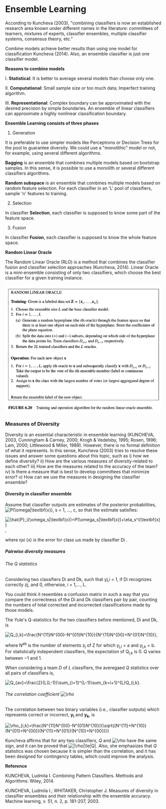 # Ensemble Learning

According to Kuncheva (2003), "combining classifiers is now an established research area known under different names in the literature: committees of learners, mixtures of experts, classifier ensembles, multiple classifier systems, consensus theory, etc."

Combine models achieve better results than using one model for classification Kuncheva (2014). Also, an ensemble classifier is just one classifier model.

**Reasons to combine models**

 I. **Statistical**: It is better to average several models than choose only one. 
 
 II. **Computational**: Small sample size or too much data; Imperfect training algorithm. 
 
 III. **Representational**: Complex boundary can be approximated with the desired precision by simple boundaries. An ensemble of linear classifiers can approximate a highly nonlinear classification boundary. 

**Ensemble Learning consists of three phases**

1. Generation

 It is preferable to use simpler models like Perceptrons or Decision Trees for the pool to guarantee diversity. We could use a "monolithic" model or not, for example, using several different algorithms. 
  
**Bagging** is an ensemble that combines multiple models based on bootstrap samples. In this sense, it is possible to use a monolith or several different classifiers algorithms. 

**Random subspace** is an ensemble that combines multiple models based on random feature selection. For each classifier in an 'L' pool of classifiers, sample 'n' features to training. 

2. Selection

In classifier **Selection**, each classifier is supposed to know some part of the feature space. 

3. Fusion

In classifier **Fusion**, each classifier is supposed to know the whole feature space. 



**Random Linear Oracle**

The Random Linear Oracle (RLO) is a method that combines the classifier fusion and classifier selection approaches (Kuncheva, 2014). Linear Oracle is a mini-ensemble consisting of only two classifiers, which choose the best classifier for a given training instance. 

![Kuncheva (2014)](/images/RLO.png)


### Measures of Diversity

Diversity is an essential characteristic in ensemble learning (KUNCHEVA, 2003, Cunningham & Carney, 2000; Krogh & Vedelsby, 1995; Rosen, 1996; Lam, 2000; Littlewood & Miller, 1989). However, there is no formal definition of what it represents. In this sense, Kuncheva (2003) tries to resolve these issues and answer some questions about this topic, such as i) how we define diversity? ii) How are the various measures of diversity-related to each other? iii) How are the measures related to the accuracy of the team? iv) Is there a measure that is best to develop committees that minimize error? v) How can we use the measures in designing the classifier ensemble?


#### Diversity in classifier ensemble 

Assume that classifier outputs are estimates of the posterior probabilities, ![P(\omega|\textbf{x})](https://latex.codecogs.com/gif.latex?P(\omega|\textbf{x})), s = 1, ..., c, so that the estimate satisfies:

![\hat{P}_i(\omega_s|\textbf{x})=P(\omega_s|\textbf{x})+\eta_s^i(\textbf{x})](https://latex.codecogs.com/gif.latex?\hat{P}_i(\omega_s|\textbf{x})=P(\omega_s|\textbf{x})+\eta_s^i(\textbf{x})),

where ηsi (x) is the error for class ωs made by classifier Di . 


##### Pairwise diversity measures

###### The Q statistics

Considering two classifiers Di and Dk, such that yj,i = 1, if Di recognizes correctly zj, and 0, otherwise, i = 1,..., L. 

You could think it resembles a confusion matrix in such a way that you compare the correctness of the Di and Dk classifiers pair by pair, counting the numbers of total corrected and incorrected classifications made by those models. 

The Yule's Q-statistics for the two classifiers before mentioned, Di and Dk, is

![Q_{i,k}=\frac{N^{11}N^{00}-N^{01}N^{10}}{N^{11}N^{00}+N^{01}N^{10}}](https://latex.codecogs.com/gif.latex?Q_{i,k}=\frac{N^{11}N^{00}-N^{01}N^{10}}{N^{11}N^{00}+N^{01}N^{10}}),

where N<sup>ab</sup> is the number of elements z<sub>j</sub> of Z for which y<sub>j,i</sub> = a and y<sub>j,k</sub> = b. For statistically independent classifiers, the expectation of Q<sub>i,k</sub> is 0. Q varies between −1 and 1. 

When considering a team *D* of *L* classifiers, the averegaed *Q* statistics over all pairs of classifiers is, 

![Q_{av}=\frac{2}{L(L-1)}\sum_{i=1}^{L-1}\sum_{k=i+1}^{L}Q_{i,k}](https://latex.codecogs.com/gif.latex?Q_{av}=\frac{2}{L(L-1)}\sum_{i=1}^{L-1}\sum_{k=i+1}^{L}Q_{i,k}).

###### The correlation coefficient ![\rho](https://latex.codecogs.com/gif.latex?\rho)

The correlation between two binary variables (i.e., classifier outputs) which represents correct or incorrect, **y<sub>i</sub>** and **y<sub>k</sub>**, is 

![\rho_{i,k}=\frac{N^{11}N^{00}-N^{01}N^{10}}{\sqrt{(N^{11}+N^{10})(N^{01}+N^{00})(N^{11}+N^{01})(N^{10}+N^{00})}}](https://latex.codecogs.com/gif.latex?\rho_{i,k}=\frac{N^{11}N^{00}-N^{01}N^{10}}{\sqrt{(N^{11}+N^{10})(N^{01}+N^{00})(N^{11}+N^{01})(N^{10}+N^{00})}})

Kuncheva affirms that for any two classifiers, *Q* and ![\rho](https://latex.codecogs.com/gif.latex?\rho) have the same sign, and it can be proved that ![|\rho|\le|Q|](https://latex.codecogs.com/gif.latex?|\rho|\le|Q|). Also, she emphasizes that *Q* statistics was chosen because it is simpler than the correlation, and it has been designed for contingency tables, which could improve the analysis.


**Reference**


KUNCHEVA, Ludmila I. Combining Pattern Classifiers. Methods and Algorithms: Wiley, 2014.

KUNCHEVA, Ludmila I.; WHITAKER, Christopher J. Measures of diversity in classifier ensembles and their relationship with the ensemble accuracy. Machine learning, v. 51, n. 2, p. 181-207, 2003.
